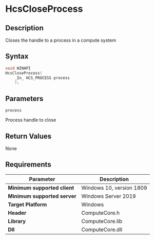 # HcsCloseProcess

## Description

Closes the handle to a process in a compute system

## Syntax

```cpp
void WINAPI
HcsCloseProcess(
    _In_ HCS_PROCESS process
    );
```

## Parameters

`process`

Process handle to close

## Return Values

None
## Requirements

|Parameter     |Description|
|---|---|
| **Minimum supported client** | Windows 10, version 1809 |
| **Minimum supported server** | Windows Server 2019 |
| **Target Platform** | Windows |
| **Header** | ComputeCore.h |
| **Library** | ComputeCore.lib |
| **Dll** | ComputeCore.dll |